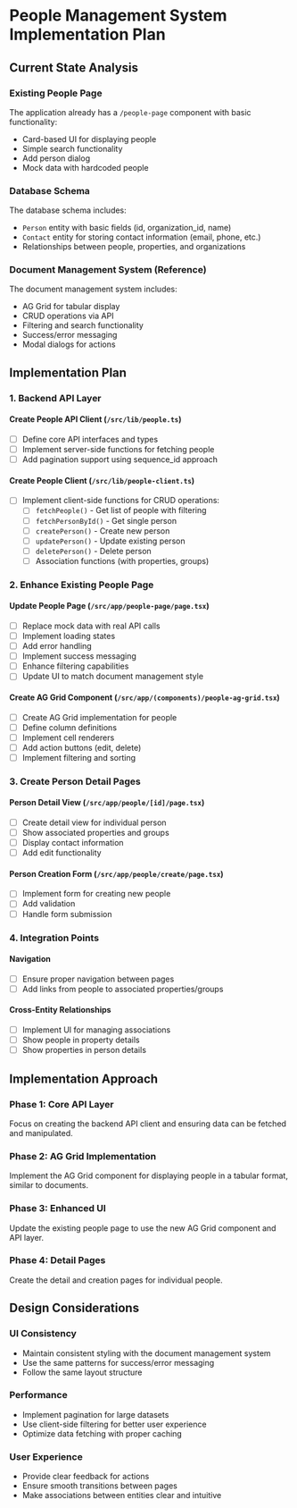 # People Management System Implementation Plan

## Current State Analysis

### Existing People Page
The application already has a `/people-page` component with basic functionality:
- Card-based UI for displaying people
- Simple search functionality
- Add person dialog
- Mock data with hardcoded people

### Database Schema
The database schema includes:
- `Person` entity with basic fields (id, organization_id, name)
- `Contact` entity for storing contact information (email, phone, etc.)
- Relationships between people, properties, and organizations

### Document Management System (Reference)
The document management system includes:
- AG Grid for tabular display
- CRUD operations via API
- Filtering and search functionality
- Success/error messaging
- Modal dialogs for actions

## Implementation Plan

### 1. Backend API Layer

#### Create People API Client (`/src/lib/people.ts`)
- [ ] Define core API interfaces and types
- [ ] Implement server-side functions for fetching people
- [ ] Add pagination support using sequence_id approach

#### Create People Client (`/src/lib/people-client.ts`)
- [ ] Implement client-side functions for CRUD operations:
  - [ ] `fetchPeople()` - Get list of people with filtering
  - [ ] `fetchPersonById()` - Get single person
  - [ ] `createPerson()` - Create new person
  - [ ] `updatePerson()` - Update existing person
  - [ ] `deletePerson()` - Delete person
  - [ ] Association functions (with properties, groups)

### 2. Enhance Existing People Page

#### Update People Page (`/src/app/people-page/page.tsx`)
- [ ] Replace mock data with real API calls
- [ ] Implement loading states
- [ ] Add error handling
- [ ] Implement success messaging
- [ ] Enhance filtering capabilities
- [ ] Update UI to match document management style

#### Create AG Grid Component (`/src/app/(components)/people-ag-grid.tsx`)
- [ ] Create AG Grid implementation for people
- [ ] Define column definitions
- [ ] Implement cell renderers
- [ ] Add action buttons (edit, delete)
- [ ] Implement filtering and sorting

### 3. Create Person Detail Pages

#### Person Detail View (`/src/app/people/[id]/page.tsx`)
- [ ] Create detail view for individual person
- [ ] Show associated properties and groups
- [ ] Display contact information
- [ ] Add edit functionality

#### Person Creation Form (`/src/app/people/create/page.tsx`)
- [ ] Implement form for creating new people
- [ ] Add validation
- [ ] Handle form submission

### 4. Integration Points

#### Navigation
- [ ] Ensure proper navigation between pages
- [ ] Add links from people to associated properties/groups

#### Cross-Entity Relationships
- [ ] Implement UI for managing associations
- [ ] Show people in property details
- [ ] Show properties in person details

## Implementation Approach

### Phase 1: Core API Layer
Focus on creating the backend API client and ensuring data can be fetched and manipulated.

### Phase 2: AG Grid Implementation
Implement the AG Grid component for displaying people in a tabular format, similar to documents.

### Phase 3: Enhanced UI
Update the existing people page to use the new AG Grid component and API layer.

### Phase 4: Detail Pages
Create the detail and creation pages for individual people.

## Design Considerations

### UI Consistency
- Maintain consistent styling with the document management system
- Use the same patterns for success/error messaging
- Follow the same layout structure

### Performance
- Implement pagination for large datasets
- Use client-side filtering for better user experience
- Optimize data fetching with proper caching

### User Experience
- Provide clear feedback for actions
- Ensure smooth transitions between pages
- Make associations between entities clear and intuitive
